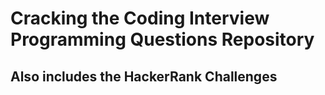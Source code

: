 # Cracking the Coding Interview Programming Questions Repository
## Also includes the HackerRank Challenges
